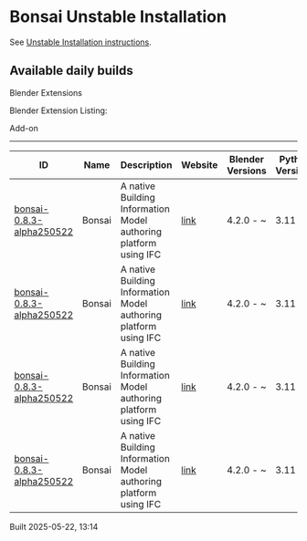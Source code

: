 # Bonsai Unstable Installation

See [Unstable Installation instructions](https://docs.bonsaibim.org/guides/development/installation.html#unstable-installation).

## Available daily builds

Blender Extensions


Blender Extension Listing:

Add-on

---

| ID | Name | Description | Website | Blender Versions | Python Versions | Platforms | Size |
| --- | --- | --- | --- | --- | --- | --- | --- |
| [bonsai-0.8.3-alpha250522](https://github.com/IfcOpenShell/IfcOpenShell/releases/download/bonsai-0.8.3-alpha2505221310/bonsai_py311-0.8.3-alpha250522-macos-x64.zip?repository=https://raw.githubusercontent.com/IfcOpenShell/bonsai_unstable_repo/main/index.json&blender_version_min=4.2.0&platforms=macos-x64&python_versions=3.11) | Bonsai | A native Building Information Model authoring platform using IFC | [link](https://bonsaibim.org/) | 4.2.0 - ~ | 3.11 | macos-x64 | 101.7MB |
| [bonsai-0.8.3-alpha250522](https://github.com/IfcOpenShell/IfcOpenShell/releases/download/bonsai-0.8.3-alpha2505221310/bonsai_py311-0.8.3-alpha250522-windows-x64.zip?repository=https://raw.githubusercontent.com/IfcOpenShell/bonsai_unstable_repo/main/index.json&blender_version_min=4.2.0&platforms=windows-x64&python_versions=3.11) | Bonsai | A native Building Information Model authoring platform using IFC | [link](https://bonsaibim.org/) | 4.2.0 - ~ | 3.11 | windows-x64 | 83.5MB |
| [bonsai-0.8.3-alpha250522](https://github.com/IfcOpenShell/IfcOpenShell/releases/download/bonsai-0.8.3-alpha2505221310/bonsai_py311-0.8.3-alpha250522-macos-arm64.zip?repository=https://raw.githubusercontent.com/IfcOpenShell/bonsai_unstable_repo/main/index.json&blender_version_min=4.2.0&platforms=macos-arm64&python_versions=3.11) | Bonsai | A native Building Information Model authoring platform using IFC | [link](https://bonsaibim.org/) | 4.2.0 - ~ | 3.11 | macos-arm64 | 103.2MB |
| [bonsai-0.8.3-alpha250522](https://github.com/IfcOpenShell/IfcOpenShell/releases/download/bonsai-0.8.3-alpha2505221310/bonsai_py311-0.8.3-alpha250522-linux-x64.zip?repository=https://raw.githubusercontent.com/IfcOpenShell/bonsai_unstable_repo/main/index.json&blender_version_min=4.2.0&platforms=linux-x64&python_versions=3.11) | Bonsai | A native Building Information Model authoring platform using IFC | [link](https://bonsaibim.org/) | 4.2.0 - ~ | 3.11 | linux-x64 | 109.9MB |

Built 2025-05-22, 13:14